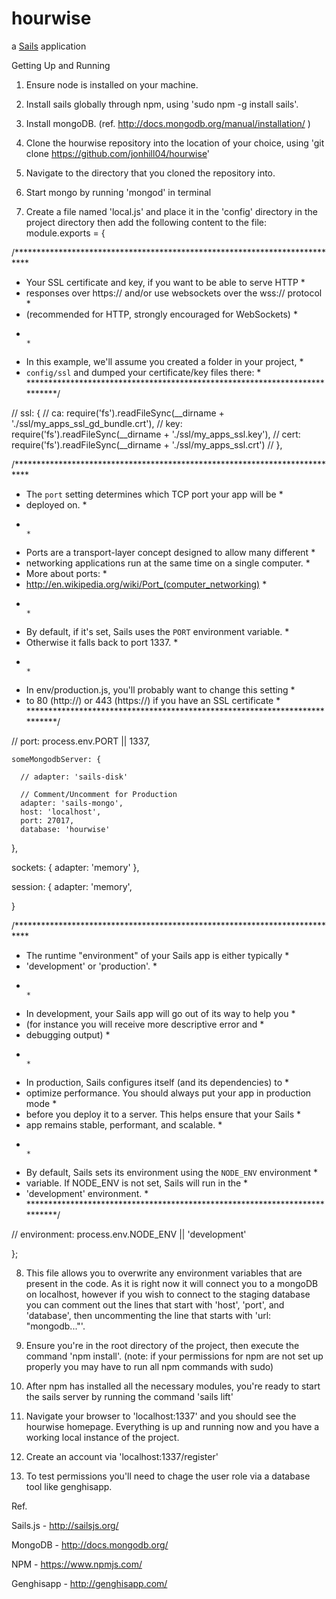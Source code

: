 # hourwise

a [Sails](http://sailsjs.org) application

Getting Up and Running

1. Ensure node is installed on your machine.

2. Install sails globally through npm, using 'sudo npm -g install sails'.

3. Install mongoDB. (ref. http://docs.mongodb.org/manual/installation/ )

4. Clone the hourwise repository into the location of your choice, using 'git clone https://github.com/jonhill04/hourwise'

5. Navigate to the directory that you cloned the repository into. 

6. Start mongo by running 'mongod' in terminal

7. Create a file named 'local.js' and place it in the 'config' directory in the project directory then add the following content to the file:
	module.exports = {

  /***************************************************************************
   * Your SSL certificate and key, if you want to be able to serve HTTP      *
   * responses over https:// and/or use websockets over the wss:// protocol  *
   * (recommended for HTTP, strongly encouraged for WebSockets)              *
   *                                                                         *
   * In this example, we'll assume you created a folder in your project,     *
   * `config/ssl` and dumped your certificate/key files there:               *
   ***************************************************************************/

  // ssl: {
  //   ca: require('fs').readFileSync(__dirname + './ssl/my_apps_ssl_gd_bundle.crt'),
  //   key: require('fs').readFileSync(__dirname + './ssl/my_apps_ssl.key'),
  //   cert: require('fs').readFileSync(__dirname + './ssl/my_apps_ssl.crt')
  // },

  /***************************************************************************
   * The `port` setting determines which TCP port your app will be           *
   * deployed on.                                                            *
   *                                                                         *
   * Ports are a transport-layer concept designed to allow many different    *
   * networking applications run at the same time on a single computer.      *
   * More about ports:                                                       *
   * http://en.wikipedia.org/wiki/Port_(computer_networking)                 *
   *                                                                         *
   * By default, if it's set, Sails uses the `PORT` environment variable.    *
   * Otherwise it falls back to port 1337.                                   *
   *                                                                         *
   * In env/production.js, you'll probably want to change this setting       *
   * to 80 (http://) or 443 (https://) if you have an SSL certificate        *
   ***************************************************************************/

  // port: process.env.PORT || 1337,

    someMongodbServer: {
    
      // adapter: 'sails-disk'
  
      // Comment/Uncomment for Production
      adapter: 'sails-mongo',
      host: 'localhost',
      port: 27017,
      database: 'hourwise'  

  },

  sockets: {
    adapter: 'memory'
  },

  session: {
    adapter: 'memory',

  }




  /***************************************************************************
   * The runtime "environment" of your Sails app is either typically         *
   * 'development' or 'production'.                                          *
   *                                                                         *
   * In development, your Sails app will go out of its way to help you       *
   * (for instance you will receive more descriptive error and               *
   * debugging output)                                                       *
   *                                                                         *
   * In production, Sails configures itself (and its dependencies) to        *
   * optimize performance. You should always put your app in production mode *
   * before you deploy it to a server.  This helps ensure that your Sails    *
   * app remains stable, performant, and scalable.                           *
   *                                                                         *
   * By default, Sails sets its environment using the `NODE_ENV` environment *
   * variable.  If NODE_ENV is not set, Sails will run in the                *
   * 'development' environment.                                              *
   ***************************************************************************/

   // environment: process.env.NODE_ENV || 'development'

};


8. This file allows you to overwrite any environment variables that are present in the code. As it is right now it will connect you to a mongoDB on localhost, however if you wish to connect to the staging database you can comment out the lines that start with 'host', 'port', and 'database', then uncommenting the line that starts with 'url: "mongodb..."'.

9. Ensure you're in the root directory of the project, then execute the command 'npm install'. (note: if your permissions for npm are not set up properly you may have to run all npm commands with sudo)

10. After npm has installed all the necessary modules, you're ready to start the sails server by running the command 'sails lift'

11. Navigate your browser to 'localhost:1337' and you should see the hourwise homepage. Everything is up and running now and you have a working local instance of the project. 

12. Create an account via 'localhost:1337/register'

13. To test permissions you'll need to chage the user role via a database tool like genghisapp.


Ref.

Sails.js - http://sailsjs.org/

MongoDB - http://docs.mongodb.org/

NPM - https://www.npmjs.com/

Genghisapp - http://genghisapp.com/
